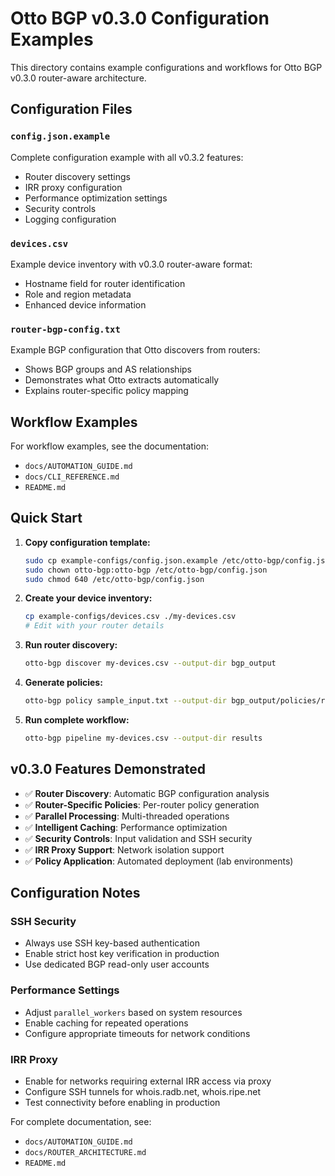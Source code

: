 # Otto BGP v0.3.0 Configuration Examples

This directory contains example configurations and workflows for Otto BGP v0.3.0 router-aware architecture.

## Configuration Files

### `config.json.example`
Complete configuration example with all v0.3.2 features:
- Router discovery settings
- IRR proxy configuration
- Performance optimization settings
- Security controls
- Logging configuration

### `devices.csv`
Example device inventory with v0.3.0 router-aware format:
- Hostname field for router identification
- Role and region metadata
- Enhanced device information

### `router-bgp-config.txt`
Example BGP configuration that Otto discovers from routers:
- Shows BGP groups and AS relationships
- Demonstrates what Otto extracts automatically
- Explains router-specific policy mapping

## Workflow Examples

For workflow examples, see the documentation:
- `docs/AUTOMATION_GUIDE.md`
- `docs/CLI_REFERENCE.md` 
- `README.md`

## Quick Start

1. **Copy configuration template:**
   ```bash
   sudo cp example-configs/config.json.example /etc/otto-bgp/config.json
   sudo chown otto-bgp:otto-bgp /etc/otto-bgp/config.json
   sudo chmod 640 /etc/otto-bgp/config.json
   ```

2. **Create your device inventory:**
   ```bash
   cp example-configs/devices.csv ./my-devices.csv
   # Edit with your router details
   ```

3. **Run router discovery:**
   ```bash
   otto-bgp discover my-devices.csv --output-dir bgp_output
   ```

4. **Generate policies:**
   ```bash
   otto-bgp policy sample_input.txt --output-dir bgp_output/policies/routers
   ```

5. **Run complete workflow:**
   ```bash
   otto-bgp pipeline my-devices.csv --output-dir results
   ```

## v0.3.0 Features Demonstrated

- ✅ **Router Discovery**: Automatic BGP configuration analysis
- ✅ **Router-Specific Policies**: Per-router policy generation
- ✅ **Parallel Processing**: Multi-threaded operations
- ✅ **Intelligent Caching**: Performance optimization
- ✅ **Security Controls**: Input validation and SSH security
- ✅ **IRR Proxy Support**: Network isolation support
- ✅ **Policy Application**: Automated deployment (lab environments)

## Configuration Notes

### SSH Security
- Always use SSH key-based authentication
- Enable strict host key verification in production
- Use dedicated BGP read-only user accounts

### Performance Settings
- Adjust `parallel_workers` based on system resources
- Enable caching for repeated operations
- Configure appropriate timeouts for network conditions

### IRR Proxy
- Enable for networks requiring external IRR access via proxy
- Configure SSH tunnels for whois.radb.net, whois.ripe.net
- Test connectivity before enabling in production

For complete documentation, see:
- `docs/AUTOMATION_GUIDE.md`
- `docs/ROUTER_ARCHITECTURE.md`
- `README.md`